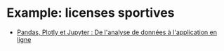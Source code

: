 # Example: licenses sportives

- [Pandas, Plotly et Jupyter : De l'analyse de données à l'application en ligne](https://www.logilab.fr/blogentry/13252264)

